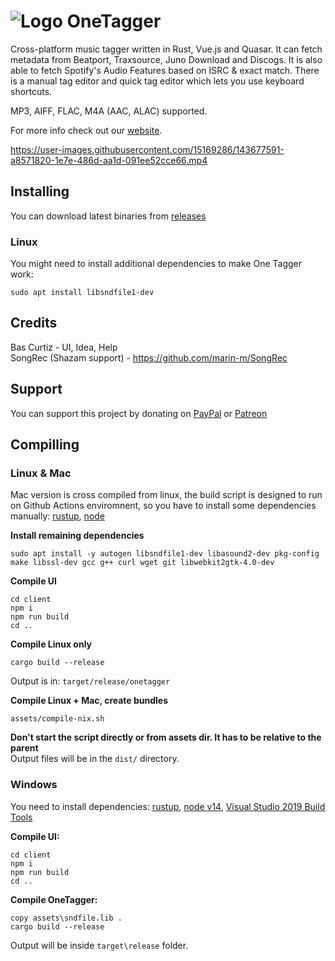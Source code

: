 # ![Logo](https://raw.githubusercontent.com/Marekkon5/onetagger/master/assets/32x32.png) OneTagger

Cross-platform music tagger written in Rust, Vue.js and Quasar.
It can fetch metadata from Beatport, Traxsource, Juno Download and Discogs.
It is also able to fetch Spotify's Audio Features based on ISRC & exact match. 
There is a manual tag editor and quick tag editor which lets you use keyboard shortcuts.

MP3, AIFF, FLAC, M4A (AAC, ALAC) supported.

For more info check out our [website](https://onetagger.github.io/).

https://user-images.githubusercontent.com/15169286/143677591-a8571820-1e7e-486d-aa1d-091ee52cce66.mp4


## Installing

You can download latest binaries from [releases](https://github.com/Marekkon5/onetagger/releases)

### Linux

You might need to install additional dependencies to make One Tagger work:
```
sudo apt install libsndfile1-dev
```

## Credits
Bas Curtiz - UI, Idea, Help  
SongRec (Shazam support) - https://github.com/marin-m/SongRec

## Support
You can support this project by donating on [PayPal](https://paypal.me/marekkon5) or [Patreon](https://www.patreon.com/onetagger)

## Compilling

### Linux & Mac
Mac version is cross compiled from linux, the build script is designed to run on Github Actions enviromnent, so you have to install some dependencies manually: [rustup](https://rustup.rs), [node](https://nodejs.org/en/download/package-manager/)

**Install remaining dependencies**
```
sudo apt install -y autogen libsndfile1-dev libasound2-dev pkg-config make libssl-dev gcc g++ curl wget git libwebkit2gtk-4.0-dev
```

**Compile UI**
```
cd client
npm i
npm run build
cd ..
```

**Compile Linux only**
```
cargo build --release
```
Output is in: `target/release/onetagger`

**Compile Linux + Mac, create bundles**
```
assets/compile-nix.sh
```
**Don't start the script directly or from assets dir. It has to be relative to the parent**  
Output files will be in the `dist/` directory.

### Windows
You need to install dependencies: [rustup](https://rustup.rs), [node v14](https://nodejs.org/en/blog/release/v14.18.2/), [Visual Studio 2019 Build Tools](https://aka.ms/vs/16/release/vs_buildtools.exe)

**Compile UI:**
```
cd client
npm i
npm run build
cd ..
```

**Compile OneTagger:**
```
copy assets\sndfile.lib .
cargo build --release
```

Output will be inside `target\release` folder.
